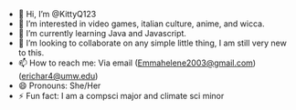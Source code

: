 - 👋 Hi, I’m @KittyQ123
- 👀 I’m interested in video games, italian culture, anime, and wicca.
- 🌱 I’m currently learning Java and Javascript.
- 💞️ I’m looking to collaborate on any simple little thing, I am still very new to this.
- 📫 How to reach me: Via email (Emmahelene2003@gmail.com)(erichar4@umw.edu)
- 😄 Pronouns: She/Her
- ⚡ Fun fact: I am a compsci major and climate sci minor

<!---
KittyQ123/KittyQ123 is a ✨ special ✨ repository because its `README.md` (this file) appears on your GitHub profile.
You can click the Preview link to take a look at your changes.
--->

